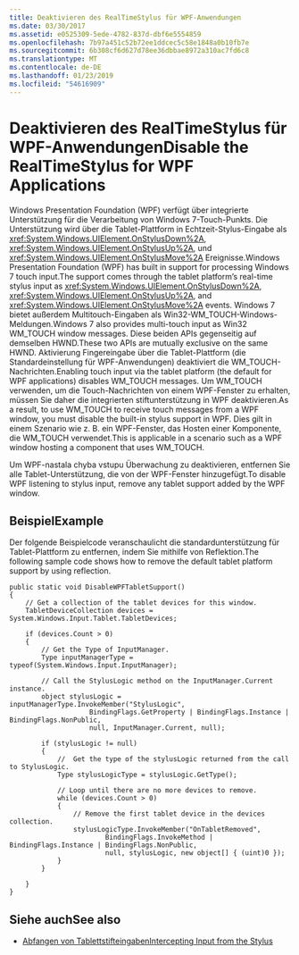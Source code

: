 ```yaml
---
title: Deaktivieren des RealTimeStylus für WPF-Anwendungen
ms.date: 03/30/2017
ms.assetid: e0525309-5ede-4782-837d-dbf6e5554859
ms.openlocfilehash: 7b97a451c52b72ee1ddcec5c58e1848a0b10fb7e
ms.sourcegitcommit: 6b308cf6d627d78ee36dbbae8972a310ac7fd6c8
ms.translationtype: MT
ms.contentlocale: de-DE
ms.lasthandoff: 01/23/2019
ms.locfileid: "54616909"
---
```

# <a name="disable-the-realtimestylus-for-wpf-applications"></a><span data-ttu-id="f6c0e-102">Deaktivieren des RealTimeStylus für WPF-Anwendungen</span><span class="sxs-lookup"><span data-stu-id="f6c0e-102">Disable the RealTimeStylus for WPF Applications</span></span>
<span data-ttu-id="f6c0e-103">Windows Presentation Foundation (WPF) verfügt über integrierte Unterstützung für die Verarbeitung von Windows 7-Touch-Punkts. Die Unterstützung wird über die Tablet-Plattform in Echtzeit-Stylus-Eingabe als <xref:System.Windows.UIElement.OnStylusDown%2A>, <xref:System.Windows.UIElement.OnStylusUp%2A>, und <xref:System.Windows.UIElement.OnStylusMove%2A> Ereignisse.</span><span class="sxs-lookup"><span data-stu-id="f6c0e-103">Windows Presentation Foundation (WPF) has built in support for processing Windows 7 touch input.The support comes through the tablet platform’s real-time stylus input as <xref:System.Windows.UIElement.OnStylusDown%2A>, <xref:System.Windows.UIElement.OnStylusUp%2A>, and <xref:System.Windows.UIElement.OnStylusMove%2A> events.</span></span> <span data-ttu-id="f6c0e-104">Windows 7 bietet außerdem Multitouch-Eingaben als Win32-WM_TOUCH-Windows-Meldungen.</span><span class="sxs-lookup"><span data-stu-id="f6c0e-104">Windows 7 also provides multi-touch input as Win32 WM_TOUCH window messages.</span></span> <span data-ttu-id="f6c0e-105">Diese beiden APIs gegenseitig auf demselben HWND.</span><span class="sxs-lookup"><span data-stu-id="f6c0e-105">These two APIs are mutually exclusive on the same HWND.</span></span> <span data-ttu-id="f6c0e-106">Aktivierung Fingereingabe über die Tablet-Plattform (die Standardeinstellung für WPF-Anwendungen) deaktiviert die WM_TOUCH-Nachrichten.</span><span class="sxs-lookup"><span data-stu-id="f6c0e-106">Enabling touch input via the tablet platform (the default for WPF applications) disables WM_TOUCH messages.</span></span> <span data-ttu-id="f6c0e-107">Um WM_TOUCH verwenden, um die Touch-Nachrichten von einem WPF-Fenster zu erhalten, müssen Sie daher die integrierten stiftunterstützung in WPF deaktivieren.</span><span class="sxs-lookup"><span data-stu-id="f6c0e-107">As a result, to use WM_TOUCH to receive touch messages from a WPF window, you must disable the built-in stylus support in WPF.</span></span> <span data-ttu-id="f6c0e-108">Dies gilt in einem Szenario wie z. B. ein WPF-Fenster, das Hosten einer Komponente, die WM_TOUCH verwendet.</span><span class="sxs-lookup"><span data-stu-id="f6c0e-108">This is applicable in a scenario such as a WPF window hosting a component that uses WM_TOUCH.</span></span>  
  
 <span data-ttu-id="f6c0e-109">Um WPF-nastala chyba vstupu Überwachung zu deaktivieren, entfernen Sie alle Tablet-Unterstützung, die von der WPF-Fenster hinzugefügt.</span><span class="sxs-lookup"><span data-stu-id="f6c0e-109">To disable WPF listening to stylus input, remove any tablet support added by the WPF window.</span></span>  
  
## <a name="example"></a><span data-ttu-id="f6c0e-110">Beispiel</span><span class="sxs-lookup"><span data-stu-id="f6c0e-110">Example</span></span>  
 <span data-ttu-id="f6c0e-111">Der folgende Beispielcode veranschaulicht die standardunterstützung für Tablet-Plattform zu entfernen, indem Sie mithilfe von Reflektion.</span><span class="sxs-lookup"><span data-stu-id="f6c0e-111">The following sample code shows how to remove the default tablet platform support by using reflection.</span></span>  
  
```  
public static void DisableWPFTabletSupport()  
{  
    // Get a collection of the tablet devices for this window.    
    TabletDeviceCollection devices = System.Windows.Input.Tablet.TabletDevices;  
  
    if (devices.Count > 0)  
    {     
        // Get the Type of InputManager.  
        Type inputManagerType = typeof(System.Windows.Input.InputManager);  
  
        // Call the StylusLogic method on the InputManager.Current instance.  
        object stylusLogic = inputManagerType.InvokeMember("StylusLogic",  
                    BindingFlags.GetProperty | BindingFlags.Instance | BindingFlags.NonPublic,  
                    null, InputManager.Current, null);  
  
        if (stylusLogic != null)  
        {  
            //  Get the type of the stylusLogic returned from the call to StylusLogic.  
            Type stylusLogicType = stylusLogic.GetType();  
  
            // Loop until there are no more devices to remove.  
            while (devices.Count > 0)  
            {  
                // Remove the first tablet device in the devices collection.  
                stylusLogicType.InvokeMember("OnTabletRemoved",  
                        BindingFlags.InvokeMethod | BindingFlags.Instance | BindingFlags.NonPublic,  
                        null, stylusLogic, new object[] { (uint)0 });  
            }                  
        }  
  
    }  
}  
```  
  
## <a name="see-also"></a><span data-ttu-id="f6c0e-112">Siehe auch</span><span class="sxs-lookup"><span data-stu-id="f6c0e-112">See also</span></span>
- [<span data-ttu-id="f6c0e-113">Abfangen von Tablettstifteingaben</span><span class="sxs-lookup"><span data-stu-id="f6c0e-113">Intercepting Input from the Stylus</span></span>](../../../../docs/framework/wpf/advanced/intercepting-input-from-the-stylus.md)
